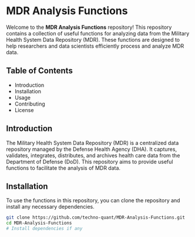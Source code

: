# MDR Analysis Functions

Welcome to the **MDR Analysis Functions** repository! This repository contains a collection of useful functions for analyzing data from the Military Health System Data Repository (MDR). These functions are designed to help researchers and data scientists efficiently process and analyze MDR data.

## Table of Contents

- Introduction
- Installation
- Usage
- Contributing
- License

## Introduction

The Military Health System Data Repository (MDR) is a centralized data repository managed by the Defense Health Agency (DHA). It captures, validates, integrates, distributes, and archives health care data from the Department of Defense (DoD). This repository aims to provide useful functions to facilitate the analysis of MDR data.

## Installation

To use the functions in this repository, you can clone the repository and install any necessary dependencies.

```bash
git clone https://github.com/techno-quant/MDR-Analysis-Functions.git
cd MDR-Analysis-Functions
# Install dependencies if any